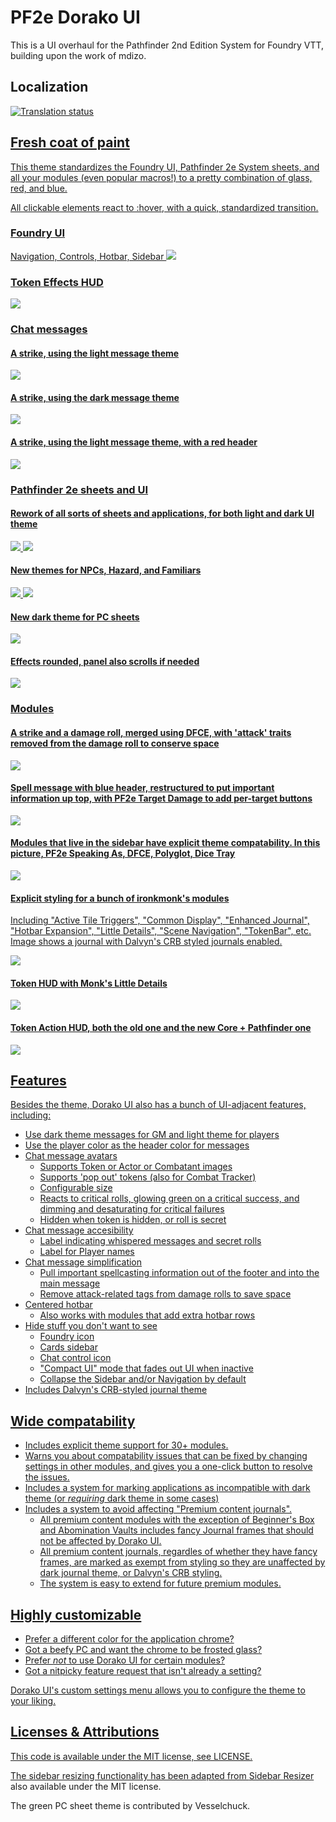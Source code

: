 # PF2e Dorako UI

This is a UI overhaul for the Pathfinder 2nd Edition System for Foundry VTT, building upon the work of mdizo.

## Localization

<a href="https://weblate.foundryvtt-hub.com/engage/pf2e-dorako-ui/">
<img src="https://weblate.foundryvtt-hub.com/widgets/pf2e-dorako-ui/-/multi-auto.svg" alt="Translation status" />

## Fresh coat of paint

This theme standardizes the Foundry UI, Pathfinder 2e System sheets, and all your modules (even popular macros!) to a pretty combination of glass, red, and blue.

All clickable elements react to :hover, with a quick, standardized transition.

### Foundry UI

Navigation, Controls, Hotbar, Sidebar
<img src="./promo/web/red-blue-glass.jpg">

### Token Effects HUD

<img src="./promo/web/token-effects-hud.jpg">

### Chat messages

#### A strike, using the light message theme

<img src="./promo/web/strike-light-theme.jpg">

#### A strike, using the dark message theme

<img src="./promo/web/strike-dark-theme.jpg">

#### A strike, using the light message theme, with a red header

<img src="./promo/web/strike-light-theme-red-header.jpg">

### Pathfinder 2e sheets and UI

#### Rework of all sorts of sheets and applications, for both light and dark UI theme

<img src="./promo/web/item-light-theme.jpg">
<img src="./promo/web/item-dark-theme.jpg">

#### New themes for NPCs, Hazard, and Familiars

<img src="./promo/web/npc-hazard-light-theme.jpg">
<img src="./promo/web/npc-hazard-dark-theme.jpg">

#### New dark theme for PC sheets

<img src="./promo/web/pc-dark-theme.jpg">

#### Effects rounded, panel also scrolls if needed

<img src="./promo/web/effect-panel.jpg">

### Modules

#### A strike and a damage roll, merged using DFCE, with 'attack' traits removed from the damage roll to conserve space

<img src="./promo/web/strike-dfce-merge-strip-tags.jpg">

#### Spell message with blue header, restructured to put important information up top, with PF2e Target Damage to add per-target buttons

<img src="./promo/web/spell-message-restructure.jpg">

#### Modules that live in the sidebar have explicit theme compatability. In this picture, PF2e Speaking As, DFCE, Polyglot, Dice Tray

<img src="./promo/web/sidebar-modules.jpg">

#### Explicit styling for a bunch of ironkmonk's modules

Including "Active Tile Triggers", "Common Display", "Enhanced Journal", "Hotbar Expansion", "Little Details", "Scene Navigation", "TokenBar", etc.
Image shows a journal with Dalvyn's CRB styled journals enabled.

<img src="./promo/web/monks.jpg">

#### Token HUD with Monk's Little Details

<img src="./promo/web/token-hud-monk.jpg">

#### Token Action HUD, both the old one and the new Core + Pathfinder one

<img src="./promo/web/token-action-hud.jpg">

## Features

Besides the theme, Dorako UI also has a bunch of UI-adjacent features, including:

- Use dark theme messages for GM and light theme for players
- Use the player color as the header color for messages
- Chat message avatars
  - Supports Token or Actor or Combatant images
  - Supports 'pop out' tokens (also for Combat Tracker)
  - Configurable size
  - Reacts to critical rolls, glowing green on a critical success, and dimming and desaturating for critical failures
  - Hidden when token is hidden, or roll is secret
- Chat message accesibility
  - Label indicating whispered messages and secret rolls
  - Label for Player names
- Chat message simplification
  - Pull important spellcasting information out of the footer and into the main message
  - Remove attack-related tags from damage rolls to save space
- Centered hotbar
  - Also works with modules that add extra hotbar rows
- Hide stuff you don't want to see
  - Foundry icon
  - Cards sidebar
  - Chat control icon
  - "Compact UI" mode that fades out UI when inactive
  - Collapse the Sidebar and/or Navigation by default
- Includes Dalvyn's CRB-styled journal theme

## Wide compatability

- Includes explicit theme support for 30+ modules.
- Warns you about compatability issues that can be fixed by changing settings in other modules, and gives you a one-click button to resolve the issues.
- Includes a system for marking applications as incompatible with dark theme (or _requiring_ dark theme in some cases)
- Includes a system to avoid affecting "Premium content journals".
  - All premium content modules with the exception of Beginner's Box and Abomination Vaults includes fancy Journal frames that should not be affected by Dorako UI.
  - All premium content journals, regardles of whether they have fancy frames, are marked as exempt from styling so they are unaffected by dark journal theme, or Dalvyn's CRB styling.
  - The system is easy to extend for future premium modules.

## Highly customizable

- Prefer a different color for the application chrome?
- Got a beefy PC and want the chrome to be frosted glass?
- Prefer _not_ to use Dorako UI for certain modules?
- Got a nitpicky feature request that isn't already a setting?

Dorako UI's custom settings menu allows you to configure the theme to your liking.

## Licenses & Attributions

This code is available under the MIT license, see LICENSE.

The sidebar resizing functionality has been adapted from [Sidebar Resizer](https://github.com/saif-ellafi/foundryvtt-sidebar-resizer) also available under the MIT license.

The green PC sheet theme is contributed by Vesselchuck.
